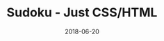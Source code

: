 ---
title: 'Sudoku - Just CSS/HTML'
description: 'Complete a sudoku puzzle without Javascript or server-side interaction.'
gametype: 'simple'
gameid: 21
date: 2018-06-20
tags: []
draft: false
type: 'games'
num19: [{'idx':1,'arr1':[1,2,3,4,5,6,7,8,9],'arr2':[1,2,3,4,5,6,7,8,9]},{'idx':2,'arr1':[1,2,3,4,5,6,7,8,9],'arr2':[1,2,3,4,5,6,7,8,9]},{'idx':3,'arr1':[1,2,3,4,5,6,7,8,9],'arr2':[1,2,3,4,5,6,7,8,9]},{'idx':4,'arr1':[1,2,3,4,5,6,7,8,9],'arr2':[1,2,3,4,5,6,7,8,9]},{'idx':5,'arr1':[1,2,3,4,5,6,7,8,9],'arr2':[1,2,3,4,5,6,7,8,9]},{'idx':6,'arr1':[1,2,3,4,5,6,7,8,9],'arr2':[1,2,3,4,5,6,7,8,9]},{'idx':7,'arr1':[1,2,3,4,5,6,7,8,9],'arr2':[1,2,3,4,5,6,7,8,9]},{'idx':8,'arr1':[1,2,3,4,5,6,7,8,9],'arr2':[1,2,3,4,5,6,7,8,9]},{'idx':9,'arr1':[1,2,3,4,5,6,7,8,9],'arr2':[1,2,3,4,5,6,7,8,9]}]
puzzle: [[8, 0, 0, 9, 0, 4, 0, 0, 5], [0, 9, 0, 0, 0, 0, 0, 3, 0], [6, 0, 1, 3, 0, 7, 8, 0, 2], [0, 0, 0, 0, 0, 0, 0, 0, 0], [0, 3, 0, 0, 0, 0, 0, 8, 0], [0, 5, 9, 0, 1, 0, 2, 7, 0], [1, 0, 7, 0, 3, 0, 9, 0, 6], [0, 0, 5, 0, 0, 0, 7, 0, 0], [0, 8, 0, 0, 0, 0, 0, 2, 0]]
layout: 'sudokucssstatic'
---